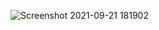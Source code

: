 ![Screenshot 2021-09-21 181902](https://user-images.githubusercontent.com/32282846/134249355-3d5b051c-7580-49f2-a80d-d75bd0ec1445.png)
